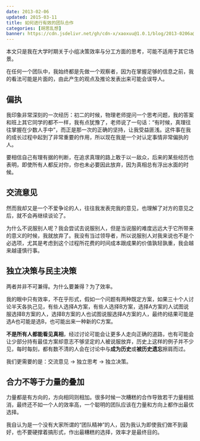```yaml
---
date: 2013-02-06
updated: 2015-03-11
title: 如何进行有效的团队合作
categories: [胡思乱想]
banner: https://cdn.jsdelivr.net/gh/cdn-x/xaoxuu@1.0.1/blog/2013-0206a@1x.svg
---
```


本文只是我在大学时期关于小组决策效率与分工方面的思考，可能不适用于其它场景。

在任何一个团队中，我始终都是先做一个观察者，因为在掌握足够的信息之前，我的看法可能是片面的，由此产生的观点及推论发表出来可能会误导人。

<!-- more -->

## 偏执

我印象非常深刻的一次经历：初二的时候，物理老师提问一个思考问题，我的答案和班上其它同学的都不一样，我有点犹豫了，老师说了一句话：“有时候，真理往往掌握在少数人手中”，而正是那一次的正确的坚持，让我受益匪浅。这件事在我的成长过程中起到了非常重要的作用，所以现在我是一个对认定事情非常偏执的人。

要相信自己有理有据的判断，在追求真理的路上敢于以一敌众，后来的某些经历也表明，即使所有人都反对你，你也未必要因此放弃，因为真相总有浮出水面的时候。


## 交流意见

然而我却又是一个不爱争论的人，往往我发表完我的意见，也理解了对方的意见之后，就不会再继续谈论了。

为什么不说服别人呢？我会尝试去说服别人，但是当说服的难度远远大于它所带来的意义的时候，我就放弃了。我没有当过领导者，所以说服别人对我来说也不是个必选项，尤其是考虑到这个过程所花费的时间成本跟成果的价值孰轻孰重，我会越来越谨慎行事。

## 独立决策与民主决策

两者并非不可兼得。为什么要兼得？为了效率。

我的眼中只有效率，不在乎形式，假如一个问题有两种既定方案，如果三十个人讨论半天各执己见，有些人选择A方案，有些人选择B方案，选择A方案的人试图说服选择B方案的人，选择B方案的人也试图说服选择A方案的人，最终的结果可能是选A也可能是选B，也可能出来一种新的C方案。

**不是所有人都能看见真相**，经过讨论可能会让更多人走向正确的道路，也有可能会让少部分持有最佳方案却意志不够坚定的人被说服放弃，历史上这样的例子并不少见，每时每刻，都有数不清的人会在讨论中与**成为历史**或**被历史遗忘**擦肩而过。

我们更需要的是：交流意见 -> 独立思考 -> 独立决策。

## 合力不等于力量的叠加

力量都是有方向的，方向相同则相加。很多时候一次糟糕的合作导致若干力量相抵消，最终还不如一个人的效率高，一个聪明的团队应该在力量和方向上都作出最优选择。

我自认为是一个没有大家所谓的“团队精神”的人，因为我认为即使我们做不到最好，也不要硬撑着搞形式，作出最糟糕的选择，效率才是最终目的。
